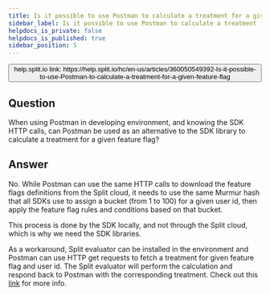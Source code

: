 ```yaml
---
title: Is it possible to use Postman to calculate a treatment for a given feature flag?
sidebar_label: Is it possible to use Postman to calculate a treatment for a given feature flag?
helpdocs_is_private: false
helpdocs_is_published: true
sidebar_position: 5
---
```


<p>
  <button style={{borderRadius:'8px', border:'1px', fontFamily:'Courier New', fontWeight:'800', textAlign:'left'}}> help.split.io link: https://help.split.io/hc/en-us/articles/360050549392-Is-it-possible-to-use-Postman-to-calculate-a-treatment-for-a-given-feature-flag </button>
</p>


## Question

When using Postman in developing environment, and knowing the SDK HTTP calls, can Postman be used as an alternative to the SDK library to calculate a treatment for a given feature flag?

## Answer

No. While Postman can use the same HTTP calls to download the feature flags definitions from the Split cloud, it needs to use the same Murmur hash that all SDKs use to assign a bucket (from 1 to 100) for a given user id, then apply the feature flag rules and conditions based on that bucket. 

This process is done by the SDK locally, and not through the Split cloud, which is why we need the SDK libraries.

As a workaround, Split evaluator can be installed in the environment and Postman can use HTTP get requests to fetch a treatment for given feature flag and user id. The Split evaluator will perform the calculation and respond back to Postman with the corresponding treatment. Check out this [link](https://help.split.io/hc/en-us/articles/360020037072-Split-evaluator) for more info.